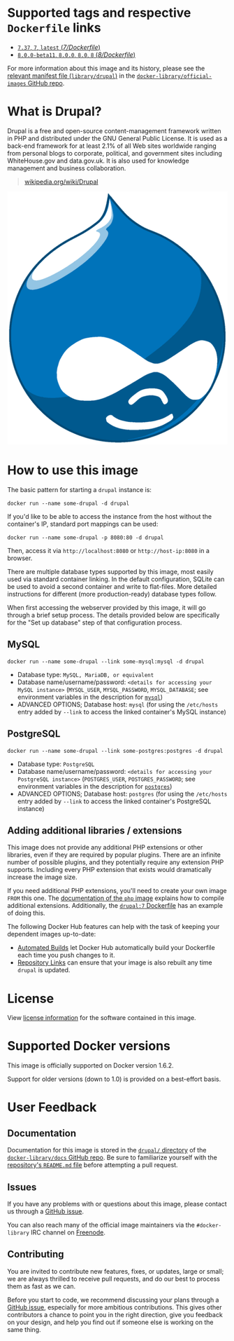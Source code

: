 # Supported tags and respective `Dockerfile` links

-	[`7.37`, `7`, `latest` (*7/Dockerfile*)](https://github.com/docker-library/drupal/blob/48f3bfc8895d89c01babb0358ff1925d318c4279/7/Dockerfile)
-	[`8.0.0-beta11`, `8.0.0`, `8.0`, `8` (*8/Dockerfile*)](https://github.com/docker-library/drupal/blob/625b0ae065656c3c71cb9d511b8df6a04986f6ae/8/Dockerfile)

For more information about this image and its history, please see the [relevant manifest file (`library/drupal`)](https://github.com/docker-library/official-images/blob/master/library/drupal) in the [`docker-library/official-images` GitHub repo](https://github.com/docker-library/official-images).

# What is Drupal?

Drupal is a free and open-source content-management framework written in PHP and distributed under the GNU General Public License. It is used as a back-end framework for at least 2.1% of all Web sites worldwide ranging from personal blogs to corporate, political, and government sites including WhiteHouse.gov and data.gov.uk. It is also used for knowledge management and business collaboration.

> [wikipedia.org/wiki/Drupal](https://en.wikipedia.org/wiki/Drupal)

![logo](https://raw.githubusercontent.com/docker-library/docs/master/drupal/logo.png)

# How to use this image

The basic pattern for starting a `drupal` instance is:

	docker run --name some-drupal -d drupal

If you'd like to be able to access the instance from the host without the container's IP, standard port mappings can be used:

	docker run --name some-drupal -p 8080:80 -d drupal

Then, access it via `http://localhost:8080` or `http://host-ip:8080` in a browser.

There are multiple database types supported by this image, most easily used via standard container linking. In the default configuration, SQLite can be used to avoid a second container and write to flat-files. More detailed instructions for different (more production-ready) database types follow.

When first accessing the webserver provided by this image, it will go through a brief setup process. The details provided below are specifically for the "Set up database" step of that configuration process.

## MySQL

	docker run --name some-drupal --link some-mysql:mysql -d drupal

-	Database type: `MySQL, MariaDB, or equivalent`
-	Database name/username/password: `<details for accessing your MySQL instance>` (`MYSQL_USER`, `MYSQL_PASSWORD`, `MYSQL_DATABASE`; see environment variables in the description for [`mysql`](https://registry.hub.docker.com/_/mysql/))
-	ADVANCED OPTIONS; Database host: `mysql` (for using the `/etc/hosts` entry added by `--link` to access the linked container's MySQL instance)

## PostgreSQL

	docker run --name some-drupal --link some-postgres:postgres -d drupal

-	Database type: `PostgreSQL`
-	Database name/username/password: `<details for accessing your PostgreSQL instance>` (`POSTGRES_USER`, `POSTGRES_PASSWORD`; see environment variables in the description for [`postgres`](https://registry.hub.docker.com/_/postgres/))
-	ADVANCED OPTIONS; Database host: `postgres` (for using the `/etc/hosts` entry added by `--link` to access the linked container's PostgreSQL instance)

## Adding additional libraries / extensions

This image does not provide any additional PHP extensions or other libraries, even if they are required by popular plugins. There are an infinite number of possible plugins, and they potentially require any extension PHP supports. Including every PHP extension that exists would dramatically increase the image size.

If you need additional PHP extensions, you'll need to create your own image `FROM` this one. The [documentation of the `php` image](https://github.com/docker-library/docs/blob/master/php/README.md#how-to-install-more-php-extensions) explains how to compile additional extensions. Additionally, the [`drupal:7` Dockerfile](https://github.com/docker-library/drupal/blob/bee08efba505b740a14d68254d6e51af7ab2f3ea/7/Dockerfile#L6-9) has an example of doing this.

The following Docker Hub features can help with the task of keeping your dependent images up-to-date:

-	[Automated Builds](https://docs.docker.com/docker-hub/builds/) let Docker Hub automatically build your Dockerfile each time you push changes to it.
-	[Repository Links](https://docs.docker.com/docker-hub/builds/#repository-links) can ensure that your image is also rebuilt any time `drupal` is updated.

# License

View [license information](https://www.drupal.org/licensing/faq) for the software contained in this image.

# Supported Docker versions

This image is officially supported on Docker version 1.6.2.

Support for older versions (down to 1.0) is provided on a best-effort basis.

# User Feedback

## Documentation

Documentation for this image is stored in the [`drupal/` directory](https://github.com/docker-library/docs/tree/master/drupal) of the [`docker-library/docs` GitHub repo](https://github.com/docker-library/docs). Be sure to familiarize yourself with the [repository's `README.md` file](https://github.com/docker-library/docs/blob/master/README.md) before attempting a pull request.

## Issues

If you have any problems with or questions about this image, please contact us through a [GitHub issue](https://github.com/docker-library/drupal/issues).

You can also reach many of the official image maintainers via the `#docker-library` IRC channel on [Freenode](https://freenode.net).

## Contributing

You are invited to contribute new features, fixes, or updates, large or small; we are always thrilled to receive pull requests, and do our best to process them as fast as we can.

Before you start to code, we recommend discussing your plans through a [GitHub issue](https://github.com/docker-library/drupal/issues), especially for more ambitious contributions. This gives other contributors a chance to point you in the right direction, give you feedback on your design, and help you find out if someone else is working on the same thing.
